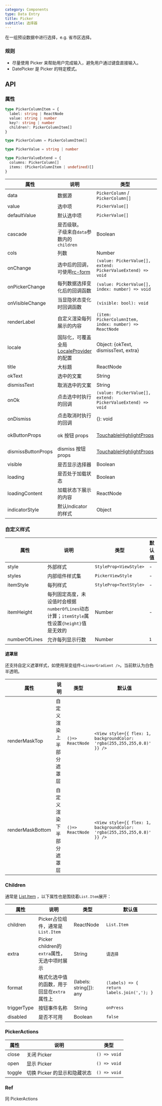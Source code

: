 ```yaml
---
category: Components
type: Data Entry
title: Picker
subtitle: 选择器
---
```


在一组预设数据中进行选择，e.g. 省市区选择。

### 规则
- 尽量使用 Picker 来帮助用户完成输入，避免用户通过键盘直接输入。
- DatePicker 是 Picker 的特定模式。

## API

### 属性

```ts
type PickerColumnItem = {
  label: string | ReactNode
  value: string | number
  key?: string | number
  children?: PickerColumnItem[]
}

type PickerColumn = PickerColumnItem[]

type PickerValue = string | number

type PickerValueExtend = {
  columns: PickerColumn[]
  items: (PickerColumnItem | undefined)[]
}
```

属性 | 说明 | 类型 | 默认值
----|-----|------|------
| data  | 数据源     | `PickerColumn` / `PickerColumn[]` | -   |
| value  | 选中项  | `PickerValue[]`  | -   |
| defaultValue  | 默认选中项  | `PickerValue[]`  | -   |
| cascade  | 是否级联。<br/>子级来自`data`参数内的`children`   | Boolean | `true` |
| cols     | 列数    | Number | `3` |
| onChange | 选中后的回调，可使用[rc-form](https://github.com/react-component/form) | `(value: PickerValue[], extend: PickerValueExtend) => void`      | -   |
| onPickerChange | 每列数据选择变化后的回调函数   | `(value: PickerValue[], index: number) => void` | - |
| onVisibleChange  | 当显隐状态变化时回调函数    | `(visible: bool): void` |  -   |
| renderLabel | 	自定义渲染每列展示的内容  |   `(item: PickerColumnItem, index: number) => ReactNode`   | `(item) => item.label`  |
| locale | 国际化，可覆盖全局[LocaleProvider](/components/locale-provider-cn)的配置 | Object: {okText, dismissText, extra} | - |
| title  | 大标题 | ReactNode | - |
| okText | 选中的文案 | String |  `确定`  |
| dismissText  | 取消选中的文案 | String |  `取消`  |
| onOk   | 点击选中时执行的回调  | `(value: PickerValue[], extend: PickerValueExtend) => void`  |  - |
| onDismiss  | 点击取消时执行的回调 | (): void  |  -  |
| okButtonProps  | ok 按钮 props | [TouchableHighlightProps](https://reactnative.dev/docs/touchablehighlight)  |  `{ activeOpacity:1, underlayColor:'#ddd' }`  |
| dismissButtonProps  | dismiss 按钮 props | [TouchableHighlightProps](https://reactnative.dev/docs/touchablehighlight)  |  `{ activeOpacity:1, underlayColor:'#ddd' }`  |
| visible  | 是否显示选择器	  | Boolean | -  |
| loading  | 是否处于加载状态  | Boolean | -  |
| loadingContent  | 加载状态下展示的内容  | ReactNode | -  |
| indicatorStyle  | 默认Indicator的样式  | Object | -  |

### 自定义样式

属性 | 说明 | 类型 | 默认值
----|-----|------|------
| style    | 外部样式   | `StyleProp<ViewStyle>` | -   |
| styles   | 内部组件样式集   | `PickerViewStyle` | -   |
| itemStyle| 每列样式   | `StyleProp<TextStyle>` | -   |
| itemHeight | 每列固定高度，未设值时会根据`numberOfLines`动态计算；`itemStyle`属性设置`{height}`值是无效的  |   Number   | -  |
| numberOfLines | 允许每列显示行数  |   Number   | `1`  |

#### 遮罩层
还支持自定义遮罩样式，如使用渐变组件`<LinearGradient />`。当前默认为白色半透明。

属性 | 说明 | 类型 | 默认值
----|-----|------|------
| renderMaskTop | 自定义渲染上半部分遮罩层 | `()=> ReactNode` | `<View style={{ flex: 1, backgroundColor: 'rgba(255,255,255,0.8)' }} />` |
| renderMaskBottom | 自定义渲染下半部分遮罩层 | `()=> ReactNode` | `<View style={{ flex: 1, backgroundColor: 'rgba(255,255,255,0.8)' }} />` |

### Children
通常是 [List.Item](/components/list-cn/#List.Item) ，以下属性也是围绕着`List.Item`展开：

属性 | 说明 | 类型 | 默认值
----|-----|------|------
| children| Picker占位组件，通常是`List.Item` | ReactNode |  `List.Item`  |
| extra   | Picker children的`extra`属性，无选中项时展示 | String |  `请选择`  |
| format  | 格式化选中值的函数，用于回显在`extra`属性上  | (labels: string[]): any | `(labels) => { return labels.join(','); } ` |
| triggerType  | 按钮事件名称 | String | `onPress` |
| disabled  | 是否不可用 | Boolean | `false` |

### PickerActions
属性 | 说明 | 类型
----|-----|------
| close |关闭 Picker|`() => void`|
| open  |显示 Picker|`() => void`|
| toggle|切换 Picker 的显示和隐藏状态|`() => void`|

### Ref
同 PickerActions
